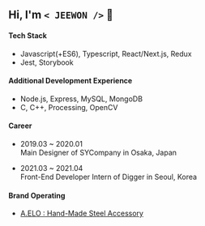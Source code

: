 ## Hi, I'm `< JEEWON />`  👻

#### Tech Stack
  + Javascript(+ES6), Typescript, React/Next.js, Redux
  + Jest, Storybook
  
#### Additional Development Experience
  + Node.js, Express, MySQL, MongoDB
  + C, C++, Processing, OpenCV
  
#### Career
  + 2019.03 ~ 2020.01<br/>
    Main Designer of SYCompany in Osaka, Japan

  + 2021.03 ~ 2021.04<br/>
    Front-End Developer Intern of Digger in Seoul, Korea
  
#### Brand Operating
  + [A.ELO : Hand-Made Steel Accessory](https://www.idus.com/a-elo)
